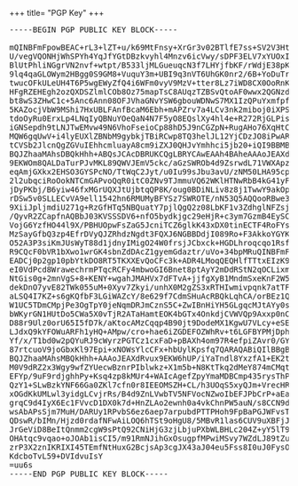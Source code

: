 +++
title= "PGP Key"
+++

<pre>
-----BEGIN PGP PUBLIC KEY BLOCK-----

mQINBFmFpowBEAC+rL3+lZT+u/k69MtFnsy+XrGr3v02BTlfE7ss+SV2V3HtfKqL
U/vegVQONHjWhSPYh4YqJfYGtDBzkvyhl4Mnzv6icVwy/sDPF3ELV7xYUOxIswb5
BlUtPhliNGgrVN2nvf+wtpt/B533ljMLGueuqcN3f7LHYjfbKF/rWdjE38pKYPSj
9lq4qaGLOWym2HBgg0S9GM8+VuquY3m+UBI9q3nVT6UhGK0nr2/6B+YoDuTrNLIo
twucOFkULeUH4T6P5wgEWyZfQ4i6WFm0vyV9MzV+tter8Lz7iWD8CX0OoRnKOqs2
HFgRZEHEgh2ozQXDSZlmlCOb8Oz75mapTsC8AUqzTZBSvQtoAF0wwx2QGNzdYacA
bt8wS3ZHwC1c+5Anc6Ann08OFJVhaGNvYSW6gbouWDNwS7MX1IzQPuYxmfpfaMeA
5KAZocjVbW9MShi7HxUBLFAnfBcaM6Ebh+mAPZrv7a4LCv3nk2miboj0iXPSIAVn
tdoOyRu0ErxLp4LNqIyQBNuYOeQaN4N7F5yO8EQslXy4hl4e+R272RjGLPisQGTt
iGNSepdh9tLNJTwEMvw49N6VhoFseioCp88hD5J9nCGZpN+RugAHo76XqHtCUPRN
MQW6gqUwV+i4lyEUXlZBNbM9gybkjTBiRCwp8TQ3helJL12YjCDzJO8iPwARAQAB
tCVSb2JlcnQgZGVuIEhhcmluayA8cm9iZXJ0QHJvYmhhci5jb20+iQI9BBMBCgAn
BQJZhaaMAhsDBQkHhh+ABQsJCAcDBRUKCQgLBRYCAwEAAh4BAheAAAoJEAXdRvux
9EKWOm8QALDaTurPJvMKL89QWVJEmV5ckc/aGzSWROb4d9ZsrwdL71VWXApz/Dey
eqAmjGXkx2EHSO3GYSPcNO/TtWqC2Jyt/u0Iu99sJbu3avU/zNM50LHA95cpoXwL
2l2ubqciRoOokNTCmGAPvoQqR0itC0ZNv9TJmmuVQ62WKlHTNwRbB4kG41yFFq1F
jDyPKbj/B6yiw46fxMGrUQXJtUjbtqQP8K/oug0BDiNLiv8z8j1TwwY9akOpgoUp
rDSw5v0SLLECvVA9ell1542hn6RMUMyBFYSz7SWROTE/nN53Q5AQQooRBwe30Ggc
9XiiJpljmdiU271g+RzGfHTq5NBQuatY7pjlQgQ2z08LbKF1v3ZdhglNFZsjVdM9
/QyvR2ZCapfnAQBbJ03KVSSSDV6+nfO5bydkjgc29eHjR+c3ym7GzmB4EySChyPA
VojG6YzfHO44l9X/PBHUOpwFsZaG5JcniTCZ6glkK43xDX0tinECTF4RoFYs1mTW
MzSayGfbQ3zp4EfrDVyQJZRhdzNgdt3FQXJ6NGBBDdjI089Ro+F3AkkoYGYK0SYE
O52A3P3siKmJUsWyT88d1jdnyIMigO24W0frsjJCbxck+HGDLhroqcqo1RsfBkSr
R9CQcF0bVR1bXwo1wrGK4sbnZdDAcZ1gyemGdaztr/uVo+34bpMRuQINBFmFpowB
EADCj0p2gp10pbYtkDO8RT5TKXXEvQoCFc3k+ADR4LMoqQEQHlfTTtxEIzK9UIDj
eI0VdPcd8WrawechrmPTqcRCFy4mbwoGI6Bnet8ptAyY2mDdRStN2qOCLixmkrvP
NtGis0g+2mnVgS+8+KENY+wgahJMAHVx7dFTvA+jjfgXyB1MndmSxeKnF2W5BBbG
dekDnO7yvE82TWk055uM+0Xyv7Zkyi/unhX0M2gZS3xRTHIwmivpqnk7atTF+BEp
aLSQ4I7KZ+s6gKQfbF3LGiWAZcY/8e629f7CdmSHuAcRBQkLqhCA/orBEz1QXnIT
W1UC5TDmCMpjPe3OgTpY0jeNqmDRJmCznS5C+ZwIBnHiYH5GLgqcMJtAYy0s33pa
bWKyrGN1HUtDo5CWa5X0vTjR2ATaHamtEOK4bGTx4OnkdjCVWVQp9Axxp0nCziSw
D88r9Ulz0orU65I5fD7k/aKtocAMzCqqp4B90jt9DodeMX1KgwU7VLcy+eSEm1CL
LJdxQ9kYFOWuARFh1yHQ+AMpw/cro+hae6iZGDEFOZWhRv+t6LGFBYPMjDphUxcR
Yf/x/T1bd0w2pQYuRJ9cWyrzPGTCz1cxFaD+pBAXh4om97R4efpiZAvr0/GYsi+e
87rtcuoV9joGbxKl97Epi+xNOWsYlcCFx+hbUylKpsfq7QARAQABiQIlBBgBCgAP
BQJZhaaMAhsMBQkHhh+AAAoJEAXdRvux9EKW6hUP/iYaTndl8YxzfA1+EK2tXpZU
M0V9dRZ2x3Wgy9wfZYUecwBznrPIblwkz+X1m5b+N8KtTkq2dMeY874mCMqtF65k
EFYp/9uF9rdjghhPy+Ksq4zp8kMUr4+WAIcAgefZpyYmaMDBCmp435rysThPhf0b
QzY1+SLwBzkYNF66Ga0ZKl7cfn0r8IEEOMSZH+CL/h3UOqS5xyQJm+VrecHRXBIh
xOGdKkUMLwl3yidgLCvjrRs/B4d9ZnLVwbTV5NFVocNZwoIbEFJPbCrP+aEauhkr
grqC9d4IyX6Ec1FVvcD1DX0k7d+HnZLAo2ewnh0a4vkChnPW5auN/s8CCN9dffic
wsAbAPsSjm7MuH/DARUy1RPvbS6ez6aep7arpubdPTTPHoh9FpBaPGJWFvsTfO2G
QDswR/bIMn/Hjzd0rdafNFwAiLOQ6hTSt9oHgU8/5MBvR1las6CUV9uXBFjJRPvu
JrGeViD8BeItQnmm2cgW9sPtQ92CNiHjG3zjLbjuPXbWLBHLc204Z+yY5lT90CBu
OHAtqc9vqao+oJOAb1isCI5/m91RmNJihGxOsugpfMPwiMSvy7WZdLJ89tZugxNC
zrP3X2znIKRIXI45TEmfNtHuxG2BcjsAp3cgJX43aJ04eu5Fss8I0uJ0FysOYELe
KdcboTvL59+DVIdvuIsY
=uu6s
-----END PGP PUBLIC KEY BLOCK-----
</pre>
